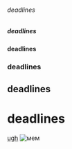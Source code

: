 ###### deadlines
##### deadlines
#### deadlines
### deadlines
## deadlines
# deadlines
[ugh](https://www.twitter.com)
![мем](https://www.google.com/url?sa=i&source=images&cd=&ved=2ahUKEwjv-dm0sM3kAhUKxIsKHTMYDOgQjRx6BAgBEAQ&url=https%3A%2F%2Fmemepedia.ru%2Fhe-looks-very-polite%2F&psig=AOvVaw0GccWZ3Av0Eydumbx8S9-F&ust=1568449649482295)
